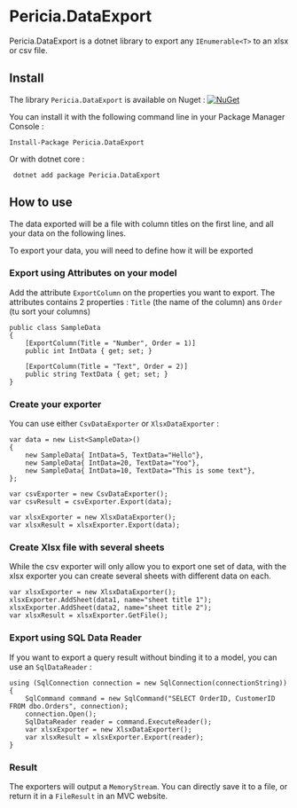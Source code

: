 # Pericia.DataExport

Pericia.DataExport is a dotnet library to export any `IEnumerable<T>` to an xlsx or csv file.

## Install 

The library `Pericia.DataExport` is available on Nuget : [![NuGet](https://img.shields.io/nuget/v/Pericia.DataExport.svg)](https://www.nuget.org/packages/Pericia.DataExport/)

You can install it with the following command line in your Package Manager Console :

	Install-Package Pericia.DataExport

Or with dotnet core :

	 dotnet add package Pericia.DataExport 

## How to use

The data exported will be a file with column titles on the first line, and all your data on the following lines.

To export your data, you will need to define how it will be exported

### Export using Attributes on your model

Add the attribute `ExportColumn` on the properties you want to export. The attributes contains 2 properties : `Title` (the name of the column) ans `Order` (tu sort your columns)

    public class SampleData
    {
        [ExportColumn(Title = "Number", Order = 1)]
        public int IntData { get; set; }

        [ExportColumn(Title = "Text", Order = 2)]
        public string TextData { get; set; }
    }

### Create your exporter

You can use either `CsvDataExporter` or `XlsxDataExporter` :

	var data = new List<SampleData>()
	{
		new SampleData{ IntData=5, TextData="Hello"},
		new SampleData{ IntData=20, TextData="Yoo"},
		new SampleData{ IntData=10, TextData="This is some text"},
	};

	var csvExporter = new CsvDataExporter();
	var csvResult = csvExporter.Export(data);
	
	var xlsxExporter = new XlsxDataExporter();
	var xlsxResult = xlsxExporter.Export(data);

### Create Xlsx file with several sheets

While the csv exporter will only allow you to export one set of data, with the xlsx exporter you can create several sheets with different data on each.

	var xlsxExporter = new XlsxDataExporter();
	xlsxExporter.AddSheet(data1, name="sheet title 1");
	xlsxExporter.AddSheet(data2, name="sheet title 2");
	var xlsxResult = xlsxExporter.GetFile();

### Export using SQL Data Reader

If you want to export a query result without binding it to a model, you can use an `SqlDataReader` :

	using (SqlConnection connection = new SqlConnection(connectionString))
	{
		SqlCommand command = new SqlCommand("SELECT OrderID, CustomerID FROM dbo.Orders", connection);
		connection.Open();
		SqlDataReader reader = command.ExecuteReader();
		var xlsxExporter = new XlsxDataExporter();
		var xlsxResult = xlsxExporter.Export(reader);
	}

### Result

The exporters will output a `MemoryStream`. You can directly save it to a file, or return it in a `FileResult` in an MVC website.
